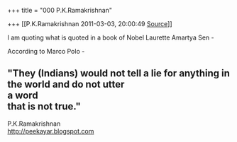 +++
title = "000 P.K.Ramakrishnan"

+++
[[P.K.Ramakrishnan	2011-03-03, 20:00:49 [Source](https://groups.google.com/g/samskrita/c/O-v7armDbJo)]]



I am quoting what is quoted in a book of Nobel Laurette Amartya Sen -

According to Marco Polo -

"They (Indians) would not tell a lie for anything in the world and do not utter  
a word  
that is not true."  
-----------------------------------  
P.K.Ramakrishnan  
<http://peekayar.blogspot.com>

